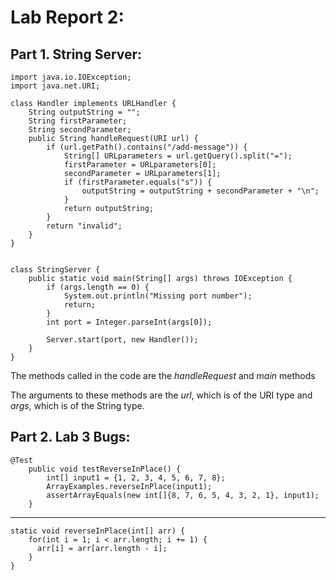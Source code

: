 # Lab Report 2: 

## Part 1. **String Server**: ##


    import java.io.IOException;
    import java.net.URI;

    class Handler implements URLHandler {
        String outputString = "";
        String firstParameter;
        String secondParameter;
        public String handleRequest(URI url) {
            if (url.getPath().contains("/add-message")) {
                String[] URLparameters = url.getQuery().split("=");
                firstParameter = URLparameters[0];
                secondParameter = URLparameters[1];
                if (firstParameter.equals("s")) {
                    outputString = outputString + secondParameter + "\n";
                }
                return outputString;
            }
            return "invalid";
        }
    }


    class StringServer {
        public static void main(String[] args) throws IOException {
            if (args.length == 0) {
                System.out.println("Missing port number");
                return;
            }
            int port = Integer.parseInt(args[0]);

            Server.start(port, new Handler());
        }
    }
    
The methods called in the code are the *handleRequest* and *main* methods

The arguments to these methods are the *url*, which is of the URI type and *args*, which is of the String type.

## Part 2. **Lab 3 Bugs**: ##

    @Test 
        public void testReverseInPlace() {
            int[] input1 = {1, 2, 3, 4, 5, 6, 7, 8};
            ArrayExamples.reverseInPlace(input1);
            assertArrayEquals(new int[]{8, 7, 6, 5, 4, 3, 2, 1}, input1);
        }
---
    
    static void reverseInPlace(int[] arr) {
        for(int i = 1; i < arr.length; i += 1) {
          arr[i] = arr[arr.length - i];
        }
    }

